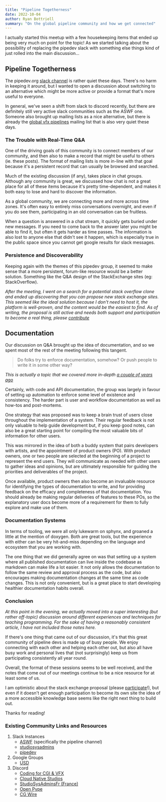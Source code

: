 ```yaml
---
title: "Pipeline Togetherness"
date: 2022-10-04
author: Ryan Bottriell
summary: "On the global pipeline community and how we get connected"
---
```


I actually started this meetup with a few housekeeping items that ended up being very much on point for the topic! As we started talking about the possibility of replacing the pipedev slack with something else things kind of just rolled into the main discussion...

## Pipeline Togetherness

The pipedev.org [slack channel](https://join.slack.com/t/pipe-dev/shared_invite/enQtOTQzNDE3MTkzNzMzLTA4ODRmMzFkMmUwODJkYzVkY2NmODhmZjAxZTI3MmI1NzVlNTYwNGI5MTYxYjgyNTFhZGVhMDgxOTNmOWEzN2M) is rather quiet these days. There's no harm in keeping it around, but I wanted to open a discussion about switching to an alternative which might be more active or provide a format that's more useful to everyone.

In general, we've seen a shift from slack to discord recently, but there are definitely still very active slack communities such as the ASWF one. Someone also brought up mailing lists as a nice alternative, but there is already the [global vfx pipelines](https://groups.google.com/g/global-vfx-pipelines) mailing list that is also very quiet these days.

### The Trouble with Real-Time Q&A

One of the driving goals of this community is to connect members of our community, and then also to make a record that might be useful to others (ie. these posts). The format of mailing lists is more in-line with that goal because it's a persistent record that can usually be browsed and searched.

Much of the existing discussion (if any), takes place in chat groups. Although any community is great, we discussed how chat is not a great place for all of these items because it's pretty time-dependent, and makes it both easy to lose and hard to discover the information.

As a global community, we are connecting more and more across time zones. It's often easy to entirely miss conversations overnight, and even if you do see them, participating in an old conversation can be fruitless.

When a question is answered in a chat stream, it quickly gets buried under new messages. If you need to come back to the answer later you might be able to find it, but often it gets harder as time passes. The information is also lost to anyone else that didn't see it happen, which is especially true in the public space since you cannot get google results for slack messages.

### Persistence and Discoverability

Keeping again with the themes of this pipedev group, it seemed to make sense that a more persistent, forum-like resource would be a better solution. Something like the Q&A design of the StackExchange sites (eg: StackOverflow).

_After the meeting, I went on a search for a potential stack overflow clone and ended up discovering that you can propose new stack exchange sites. This seemed like the ideal solution because I don't need to host it, the platform is well-proven, and the content would be the easiest to find. As of writing, the proposal is still active and needs both support and participation to become a real thing, please [contribute](https://area51.stackexchange.com/proposals/127325/vfx-pipelines?referrer=OTQ1OTI5MWVhY2Q5NjBjNTA3ZjhlZWM4NWJjNTQ0MWUwYzM0ZjhhNTg0MzYzYTZhNzUyMzhjNTE5MDg1ZjUyOF1Y9p3iOxI-FQsfROCcjEN_Upjtls4MpUfGdY32juug0)_

## Documentation

Our discussion on Q&A brought up the idea of documentation, and so we spent most of the rest of the meeting following this tangent.

> Do folks try to enforce documentation, somehow? Or push people to write it in some other way?

_This is actually a topic that we covered more in-depth [a couple of years ago](https://pipedev.org/posts/2020-01-29-docs/)_

Certainly, with code and API documentation, the group was largely in favour of setting up automation to enforce some level of existence and consistency. The harder part is user and workflow documentation as well as how-tos and post-mortems.

One strategy that was proposed was to keep a brain trust of users close throughout the implementation of a system. Their regular feedback is not only valuable to help guide development but, if you keep good notes, can also be a great starting point for compiling the most valuable bits of information for other users.

This was mirrored in the idea of both a buddy system that pairs developers with artists, and the appointment of product owners (PO). With product owners, one or two people are selected at the beginning of a project to represent the end users. They will communicate as needed with other users to gather ideas and opinions, but are ultimately responsible for guiding the priorities and deliverables of the project.

Once available, product owners then also become an invaluable resource for identifying the types of documentation to write, and for providing feedback on the efficacy and completeness of that documentation. You should already be making regular deliveries of features to these POs, so the explanatory user docs become more of a requirement for them to fully explore and make use of them.

### Documentation Systems

In terms of tooling, we were all only lukewarm on sphynx, and groaned a little at the mention of doxygen. Both are great tools, but the experience with either can be very hit-and-miss depending on the language and ecosystem that you are working with.

The one thing that we did generally agree on was that setting up a system where all published documentation can live inside the codebase as markdown can make life a lot easier. It not only allows the documentation to follow the same review and approval process as the code, but also encourages making documentation changes at the same time as code changes. This is not only convenient, but is a great place to start developing healthier documentation habits overall.

### Conclusion

_At this point in the evening, we actually moved into a super interesting (but rather off-topic) discussion around different experiences and techniques for teaching programming. For the sake of having a reasonably consistent article, I have not included those notes here._

If there's one thing that came out of our discussion, it's that this great community of pipeline devs is made up of busy people. We enjoy connecting with each other and helping each other out, but also all have busy work and personal lives that (not surprisingly) keep us from participating consistently all year round.

Overall, the format of these sessions seems to be well received, and the notes that come out of our meetings continue to be a nice resource for at least some of us.

I am optimistic about the stack exchange proposal (please [participate](https://area51.stackexchange.com/proposals/127325/vfx-pipelines?referrer=OTQ1OTI5MWVhY2Q5NjBjNTA3ZjhlZWM4NWJjNTQ0MWUwYzM0ZjhhNTg0MzYzYTZhNzUyMzhjNTE5MDg1ZjUyOF1Y9p3iOxI-FQsfROCcjEN_Upjtls4MpUfGdY32juug0)!), but even if it doesn't get enough participation to become its own site the idea of a more accessible knowledge base seems like the right next thing to build out.

Thanks for reading!

### Existing Community Links and Resources

1. Slack Instances
   - [ASWF](https://academysoftwarefdn.slack.com) (specifically the pipeline channel)
   - [studiosysadmins](https://studiosysadmins.slack.com)
   - [pipedev](https://pipe-dev.slack.com)
1. Google Groups
   - [USD](https://groups.google.com/g/usd-interest)
1. Discord
   - [Coding for CGI & VFX](https://discord.gg/KepWvn8)
   - [Cloud Native Studios](https://discord.gg/XPAS9rysnr)
   - [StudioSysAdminsFr (France)](https://discord.gg/ZBrXHevRT)
   - [Open Pype](https://discord.gg/sFNPWXG)
   - [CG Wire](https://discord.gg/VbCxtKN)
